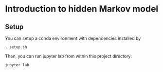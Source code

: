 # Introduction to hidden Markov model

## Setup

You can setup a conda environment with dependencies installed by
```
. setup.sh
```

Then, you can run jupyter lab from within this project directory:
```
jupyter lab
```

